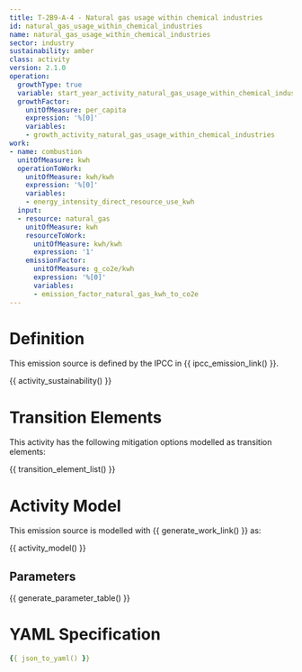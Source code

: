 ```yaml
---
title: T-2B9-A-4 - Natural gas usage within chemical industries
id: natural_gas_usage_within_chemical_industries
name: natural_gas_usage_within_chemical_industries
sector: industry
sustainability: amber
class: activity
version: 2.1.0
operation:
  growthType: true
  variable: start_year_activity_natural_gas_usage_within_chemical_industries
  growthFactor:
    unitOfMeasure: per_capita
    expression: '%[0]'
    variables:
    - growth_activity_natural_gas_usage_within_chemical_industries
work:
- name: combustion
  unitOfMeasure: kwh
  operationToWork:
    unitOfMeasure: kwh/kwh
    expression: '%[0]'
    variables:
    - energy_intensity_direct_resource_use_kwh
  input:
  - resource: natural_gas
    unitOfMeasure: kwh
    resourceToWork:
      unitOfMeasure: kwh/kwh
      expression: '1'
    emissionFactor:
      unitOfMeasure: g_co2e/kwh
      expression: '%[0]'
      variables:
      - emission_factor_natural_gas_kwh_to_co2e
---
```

# Definition
This emission source is defined by the IPCC in {{ ipcc_emission_link() }}.


{{ activity_sustainability() }}

# Transition Elements

This activity has the following mitigation options modelled as transition elements:

{{ transition_element_list() }}

# Activity Model
This emission source is modelled with {{ generate_work_link() }} as:

{{ activity_model() }}

## Parameters

{{ generate_parameter_table() }}

# YAML Specification

```yaml
{{ json_to_yaml() }}
```

